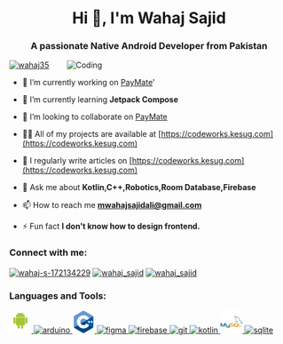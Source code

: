 <h1 align="center">Hi 👋, I'm Wahaj Sajid</h1>
<h3 align="center">A passionate Native Android Developer from Pakistan</h3>
<img align="right" alt="Coding"  width=400 src="https://cdn.dribbble.com/users/730703/screenshots/6581243/avento.gif" />
<p align="left"> <a href="https://github.com/ryo-ma/github-profile-trophy"><img src="https://github-profile-trophy.vercel.app/?username=wahah35" alt="wahaj35" /></a> </p>

- 🔭 I’m currently working on [PayMate](https://github.com/wahaj35/PayMate)'

- 🌱 I’m currently learning **Jetpack Compose**

- 👯 I’m looking to collaborate on [PayMate](https://github.com/wahaj35/PayMate)

- 👨‍💻 All of my projects are available at [https://codeworks.kesug.com](https://codeworks.kesug.com)

- 📝 I regularly write articles on [https://codeworks.kesug.com](https://codeworks.kesug.com)

- 💬 Ask me about **Kotlin,C++,Robotics,Room Database,Firebase**

- 📫 How to reach me **mwahajsajidali@gmail.com**

- ⚡ Fun fact **I don't know how to design frontend.**

<h3 align="left">Connect with me:</h3>
<p align="left">
<a href="https://linkedin.com/in/wahaj-s-172134229" target="blank"><img align="center" src="https://raw.githubusercontent.com/rahuldkjain/github-profile-readme-generator/master/src/images/icons/Social/linked-in-alt.svg" alt="wahaj-s-172134229" height="30" width="40" /></a>
<a href="https://www.facebook.com/profile.php?id=100051120092225" target="blank"><img align="center" src="https://raw.githubusercontent.com/rahuldkjain/github-profile-readme-generator/master/src/images/icons/Social/facebook.svg" alt="wahaj_sajid" height="30" width="40" /></a>
<a href="https://instagram.com/wahaj_sajid" target="blank"><img align="center" src="https://raw.githubusercontent.com/rahuldkjain/github-profile-readme-generator/master/src/images/icons/Social/instagram.svg" alt="wahaj_sajid" height="30" width="40" /></a>
</p>

<h3 align="left">Languages and Tools:</h3>
<p align="left"> <a href="https://developer.android.com" target="_blank" rel="noreferrer"> <img src="https://raw.githubusercontent.com/devicons/devicon/master/icons/android/android-original-wordmark.svg" alt="android" width="40" height="40"/> </a> <a href="https://www.arduino.cc/" target="_blank" rel="noreferrer"> <img src="https://cdn.worldvectorlogo.com/logos/arduino-1.svg" alt="arduino" width="40" height="40"/> </a> <a href="https://www.w3schools.com/cpp/" target="_blank" rel="noreferrer"> <img src="https://raw.githubusercontent.com/devicons/devicon/master/icons/cplusplus/cplusplus-original.svg" alt="cplusplus" width="40" height="40"/> </a> <a href="https://www.figma.com/" target="_blank" rel="noreferrer"> <img src="https://www.vectorlogo.zone/logos/figma/figma-icon.svg" alt="figma" width="40" height="40"/> </a> <a href="https://firebase.google.com/" target="_blank" rel="noreferrer"> <img src="https://www.vectorlogo.zone/logos/firebase/firebase-icon.svg" alt="firebase" width="40" height="40"/> </a> <a href="https://git-scm.com/" target="_blank" rel="noreferrer"> <img src="https://www.vectorlogo.zone/logos/git-scm/git-scm-icon.svg" alt="git" width="40" height="40"/> </a> <a href="https://kotlinlang.org" target="_blank" rel="noreferrer"> <img src="https://www.vectorlogo.zone/logos/kotlinlang/kotlinlang-icon.svg" alt="kotlin" width="40" height="40"/> </a> <a href="https://www.mysql.com/" target="_blank" rel="noreferrer"> <img src="https://raw.githubusercontent.com/devicons/devicon/master/icons/mysql/mysql-original-wordmark.svg" alt="mysql" width="40" height="40"/> </a> <a href="https://www.sqlite.org/" target="_blank" rel="noreferrer"> <img src="https://www.vectorlogo.zone/logos/sqlite/sqlite-icon.svg" alt="sqlite" width="40" height="40"/> </a> </p>
